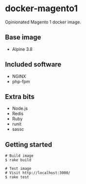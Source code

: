 # docker-magento1

Opinionated Magento 1 docker image.

## Base image

 - Alpine 3.8

## Included software

 - NGINX
 - php-fpm

## Extra bits

 - Node.js
 - Redis
 - Ruby
 - runit
 - sassc

## Getting started

```sh-session
# Build image
$ rake build

# Test image
# Visit http://localhost:3000/
$ rake test
```

